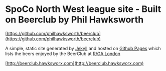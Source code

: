 # SpoCo North West league site - Built on Beerclub by Phil Hawksworth

[https://github.com/philhawksworth/beerclub](https://github.com/philhawksworth/beerclub)

A simple, static site generated by [Jekyll](http://jekyllrb.com) and hosted on [Github Pages](http://pages.github.com) which lists the beers enjoyed by the BeerClub at [R/GA London](http://rga.com)

[http://beerclub.hawksworx.com](http://beerclub.hawksworx.com)